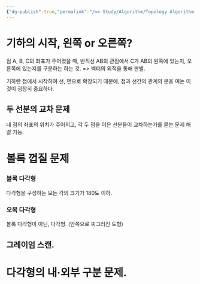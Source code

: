 ```yaml
---
{"dg-publish":true,"permalink":"/== Study/Algorithm/Topology Algorithm./","created":"2023-12-07T05:49:22.000+09:00","updated":"2025-01-14T15:33:43.000+09:00"}
---
```



# 기하의 시작, 왼쪽 or 오른쪽?
점 A, B, C의 좌표가 주어졌을 때, 반직선 AB의 관점에서 C가 AB의 왼쪽에 있는지, 오른쪽에 있는지를 구분하는 하는 것.
=> 벡터의 외적을 통해 판별.

기하란 점에서 시작하여 선, 면으로 확장되기 때문에, 점과 선간의 관계의 문을 여는 이것이 굉장히 중요하다.

## 두 선분의 교차 문제
네 점의 좌표의 위치가 주어지고, 각 두 점을 이은 선분들이 교차하는가를 묻는 문제 해결 가능.

# 볼록 껍질 문제

### 블록 다각형
다각형을 구성하는 모든 각의 크기가 180도 이하.

### 오목 다각형
볼록 다각형이 아닌, 다각형. (안쪽으로 찌그러진 도형)

## 그레이엄 스캔.


# 다각형의 내·외부 구분 문제.
